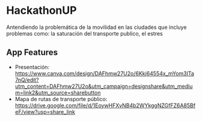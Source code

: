 # HackathonUP

Antendiendo la problemática de la movilidad en las ciudades que incluye problemas como: la saturación del transporte publico, el estres 

## App Features
- Presentación: https://www.canva.com/design/DAFhmw27U2o/6Kkj64554x_mYom3ITa7nQ/edit?utm_content=DAFhmw27U2o&utm_campaign=designshare&utm_medium=link2&utm_source=sharebutton
- Mapa de rutas de transporte público: https://drive.google.com/file/d/1EoywHFXvNB4b2WYkggNZGfFZ6A85BfeF/view?usp=share_link
